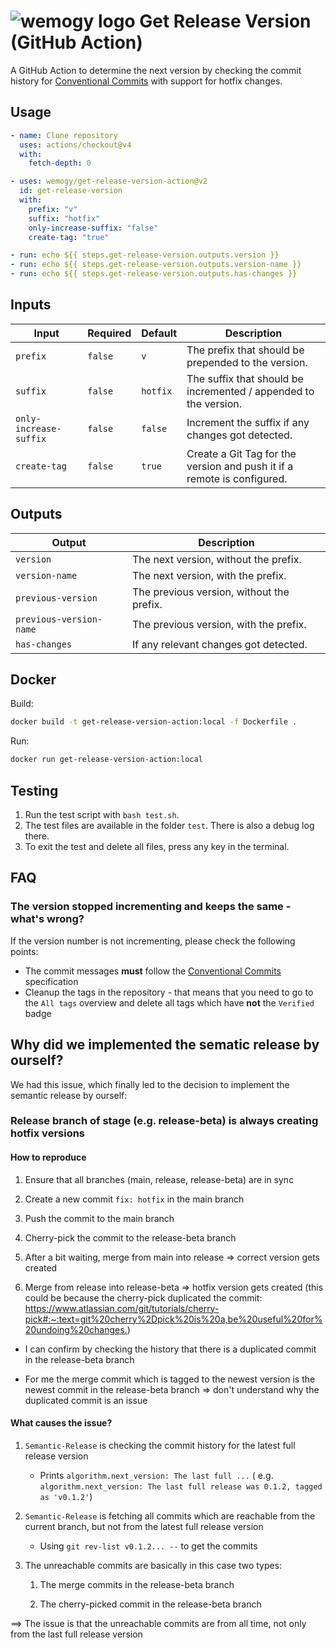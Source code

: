 # ![wemogy logo](https://wemogyimages.blob.core.windows.net/logos/wemogy-github-tiny.png) Get Release Version (GitHub Action)

A GitHub Action to determine the next version by checking the commit history
for [Conventional Commits](https://www.conventionalcommits.org/) with support for hotfix changes.

## Usage

```yaml
- name: Clone repository
  uses: actions/checkout@v4
  with:
    fetch-depth: 0

- uses: wemogy/get-release-version-action@v2
  id: get-release-version
  with:
    prefix: "v"
    suffix: "hotfix"
    only-increase-suffix: "false"
    create-tag: "true"

- run: echo ${{ steps.get-release-version.outputs.version }}
- run: echo ${{ steps.get-release-version.outputs.version-name }}
- run: echo ${{ steps.get-release-version.outputs.has-changes }}
```

## Inputs

| Input                  | Required | Default  | Description                                                             |
| ---------------------- | -------- | -------- | ----------------------------------------------------------------------- |
| `prefix`               | `false`  | `v`      | The prefix that should be prepended to the version.                     |
| `suffix`               | `false`  | `hotfix` | The suffix that should be incremented / appended to the version.        |
| `only-increase-suffix` | `false`  | `false`  | Increment the suffix if any changes got detected.                       |
| `create-tag`           | `false`  | `true`   | Create a Git Tag for the version and push it if a remote is configured. |

## Outputs

| Output                  | Description                               |
|-------------------------|-------------------------------------------|
| `version`               | The next version, without the prefix.     |
| `version-name`          | The next version, with the prefix.        |
| `previous-version`      | The previous version, without the prefix. |
| `previous-version-name` | The previous version, with the prefix.    |
| `has-changes`           | If any relevant changes got detected.     |

## Docker

Build:

```bash
docker build -t get-release-version-action:local -f Dockerfile .
```

Run:

```bash
docker run get-release-version-action:local
```

## Testing

1. Run the test script with `bash test.sh`.
2. The test files are available in the folder `test`. There is also a debug log there.
3. To exit the test and delete all files, press any key in the terminal.

## FAQ

### The version stopped incrementing and keeps the same - what's wrong?

If the version number is not incrementing, please check the following points:

- The commit messages **must** follow the [Conventional Commits](https://www.conventionalcommits.org/) specification
- Cleanup the tags in the repository - that means that you need to go to the `All tags` overview and delete all tags
  which have **not** the `Verified` badge

## Why did we implemented the sematic release by ourself?

We had this issue, which finally led to the decision to implement the semantic release by ourself:

### Release branch of stage (e.g. release-beta) is always creating hotfix versions

#### How to reproduce

1. Ensure that all branches (main, release, release-beta) are in sync

2. Create a new commit `fix: hotfix` in the main branch

3. Push the commit to the main branch

4. Cherry-pick the commit to the release-beta branch

5. After a bit waiting, merge from main into release => correct version gets created

6. Merge from release into release-beta => hotfix version gets created (this could be because the cherry-pick duplicated
   the
   commit: <https://www.atlassian.com/git/tutorials/cherry-pick#:~:text=git%20cherry%2Dpick%20is%20a,be%20useful%20for%20undoing%20changes.>)

- I can confirm by checking the history that there is a duplicated commit in the release-beta branch

- For me the merge commit which is tagged to the newest version is the newest commit in the release-beta branch => don't
  understand why the duplicated commit is an issue

#### What causes the issue?

1. `Semantic-Release` is checking the commit history for the latest full release version

    - Prints `algorithm.next_version: The last full ...` (
      e.g. `algorithm.next_version: The last full release was 0.1.2, tagged as 'v0.1.2'`)

2. `Semantic-Release` is fetching all commits which are reachable from the current branch, but not from the latest full
   release version

    - Using `git rev-list v0.1.2... --` to get the commits

3. The unreachable commits are basically in this case two types:

    1. The merge commits in the release-beta branch

    2. The cherry-picked commit in the release-beta branch

==> The issue is that the unreachable commits are from all time, not only from the last full release version
